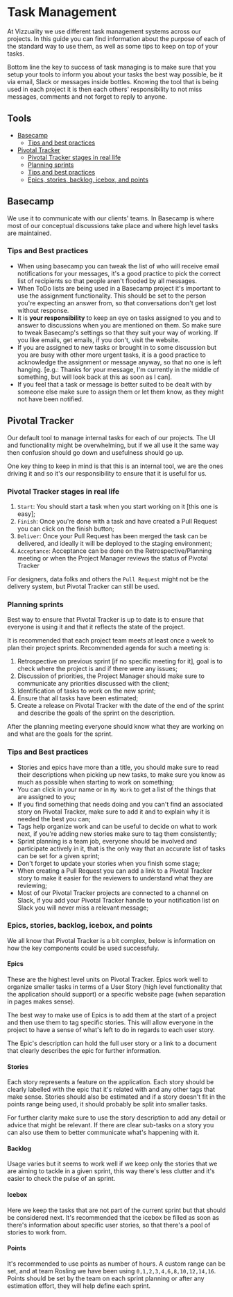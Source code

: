 Task Management
===========

At Vizzuality we use different task management systems across our projects.
In this guide you can find information about the purpose of each of the standard
way to use them, as well as some tips to keep on top of your tasks.

Bottom line the key to success of task managing is to make sure that you setup
your tools to inform you about your tasks the best way possible, be it via email,
Slack or messages inside bottles. Knowing the tool that is being used in each
project it is then each others' responsibility to not miss messages, comments
and not forget to reply to anyone.


Tools
-----

- [Basecamp](https://github.com/Vizzuality/guides/tree/master/task-management#basecamp)
  - [Tips and best practices](#tips-and-best-practices)
- [Pivotal Tracker](https://github.com/Vizzuality/guides/tree/master/task-management#pivotal-tracker)
  - [Pivotal Tracker stages in real life](#pivotal-tracker-stages-in-real-life)
  - [Planning sprints](#planning-sprints)
  - [Tips and best practices](#tips-and-best-practices-1)
  - [Epics, stories, backlog, icebox, and points](#epics-stories-backlog-icebox-and-points)


Basecamp
--------

We use it to communicate with our clients' teams. In Basecamp is where most of
our conceptual discussions take place and where high level tasks are maintained.

### Tips and Best practices

- When using basecamp you can tweak the list of who will receive email
notifications for your messages, it's a good practice to pick the correct list of
recipients so that people aren't flooded by all messages.
- When ToDo lists are being used in a Basecamp project it's important to use the
assignment functionality. This should be set to the person you're expecting an
answer from, so that conversations don't get lost without response.
- It is **your responsibility** to keep an eye on tasks assigned to you and to answer
to discussions when you are mentioned on them. So make sure to tweak Basecamp's
settings so that they suit your way of working. If you like emails, get emails,
if you don't, visit the website.
- If you are assigned to new tasks or brought in to some discussion but you are
busy with other more urgent tasks, it is a good practice to acknowledge the
assignment or message anyway, so that no one is left hanging. [e.g.: Thanks for
your message, I'm currently in the middle of something, but will look back at
this as soon as I can].
- If you feel that a task or message is better suited to be dealt with by
someone else make sure to assign them or let them know, as they might not have
been notified.


Pivotal Tracker
---------------

Our default tool to manage internal tasks for each of our projects.
The UI and functionality might be overwhelming, but if we all use it the
same way then confusion should go down and usefulness should go up.

One key thing to keep in mind is that this is an internal tool, we are the ones
driving it and so it's our responsibility to ensure that it is useful for us.

### Pivotal Tracker stages in real life

1. `Start`: You should start a task when you start working on it [this one is easy];
2. `Finish`: Once you're done with a task and have created a Pull Request you can
click on the finish button;
3. `Deliver`: Once your Pull Request has been merged the task can be delivered,
and ideally it will be deployed to the staging environment;
4. `Acceptance`: Acceptance can be done on the Retrospective/Planning meeting or
when the Project Manager reviews the status of Pivotal Tracker

For designers, data folks and others the `Pull Request` might not be the delivery
system, but Pivotal Tracker can still be used.

### Planning sprints

Best way to ensure that Pivotal Tracker is up to date is to ensure that everyone
is using it and that it reflects the state of the project.

It is recommended that each project team meets at least once a week to plan their
project sprints. Recommended agenda for such a meeting is:

1. Retrospective on previous sprint [if no specific meeting for it], goal is
to check where the project is and if there were any issues;
2. Discussion of priorities, the Project Manager should make sure to communicate
any priorities discussed with the client;
3. Identification of tasks to work on the new sprint;
4. Ensure that all tasks have been estimated;
5. Create a release on Pivotal Tracker with the date of the end of the sprint
and describe the goals of the sprint on the description.

After the planning meeting everyone should know what they are working on and
what are the goals for the sprint.


### Tips and Best practices

- Stories and epics have more than a title, you should make sure to read their
descriptions when picking up new tasks, to make sure you know as much as possible
when starting to work on something;
- You can click in your name or in `My Work` to get a list of the things that are
assigned to you;
- If you find something that needs doing and you can't find an associated story
on Pivotal Tracker, make sure to add it and to explain why it is needed the best
you can;
- Tags help organize work and can be useful to decide on what to work next, if
you're adding new stories make sure to tag them consistently;
- Sprint planning is a team job, everyone should be involved and participate
actively in it, that is the only way that an accurate list of tasks can be set
for a given sprint;
- Don't forget to update your stories when you finish some stage;
- When creating a Pull Request you can add a link to a Pivotal Tracker story
to make it easier for the reviewers to understand what they are reviewing;
- Most of our Pivotal Tracker projects are connected to a channel on Slack, if
you add your Pivotal Tracker handle to your notification list on Slack you will
never miss a relevant message;


### Epics, stories, backlog, icebox, and points

We all know that Pivotal Tracker is a bit complex, below is information on how
the key components could be used successfuly.

#### Epics

These are the highest level units on Pivotal Tracker. Epics work well to organize
smaller tasks in terms of a User Story (high level functionality that the application
should support) or a specific website page (when separation in pages makes sense).

The best way to make use of Epics is to add them at the start of a project and
then use them to tag specific stories. This will allow everyone in the project
to have a sense of what's left to do in regards to each user story.

The Epic's description can hold the full user story or a link to a document that
clearly describes the epic for further information.

#### Stories

Each story represents a feature on the application. Each story
should be clearly labelled with the epic that it's related with and any other
tags that make sense. Stories should also be estimated and if a story doesn't fit
in the points range being used, it should probably be split into smaller tasks.

For further clarity make sure to use the story description to add any detail
or advice that might be relevant. If there are clear sub-tasks on a story
you can also use them to better communicate what's happening with it.

#### Backlog

Usage varies but it seems to work well if we keep only the stories that we are
aiming to tackle in a given sprint, this way there's less clutter and
it's easier to check the pulse of an sprint.

#### Icebox

Here we keep the tasks that are not part of the current sprint but that should
be considered next. It's recommended that the icebox be filled as soon as there's
information about specific user stories, so that there's a pool of stories to work
from.

#### Points

It's recommended to use points as number of hours. A custom range can be set, and
at team Rosling we have been using `0,1,2,3,4,6,8,10,12,14,16`. Points should be
set by the team on each sprint planning or after any estimation effort, they
will help define each sprint.
